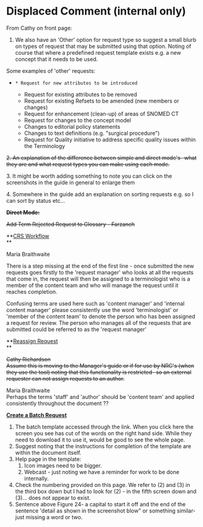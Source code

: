 # Displaced Comment (internal only)

From Cathy on front page:

  1. We also have an 'Other' option for request type so suggest a small blurb on types of request that may be submitted using that option. Noting of course that where a predefined request template exists e.g. a new concept that it needs to be used. 

Some examples of 'other' requests: 

  *     * Request for new attributes to be introduced
    * Request for existing attributes to be removed
    * Request for existing Refsets to be amended (new members or changes)
    * Request for enhancement (clean-up) of areas of SNOMED CT
    * Request for changes to the concept model
    * Changes to editorial policy statements
    * Changes to text definitions (e.g. "surgical procedure")
    * Request for Quality initiative to address specific quality issues within the Terminology

~~2\. An explanation of the difference between simple and direct mode's- what they are and what request types you can make using each mode.~~

3\. It might be worth adding something to note you can click on the screenshots in the guide in general to enlarge them

4\. Somewhere in the guide add an explanation on sorting requests e.g. so I can sort by status etc... 

~~**Direct Mode:**~~

~~Add Term Rejected Request to Glossary - Farzaneh~~

**[CRS Workflow](CRS-Workflow_31033237.html)  
**

Maria Braithwaite  
  
There is a step missing at the end of the first line - once submitted the new requests goes firstly to the 'request manager' who looks at all the requests that come in, the request will then be assigned to a terminologist who is a member of the content team and who will manage the request until it reaches completion.  
  
Confusing terms are used here such as 'content manager' and 'internal content manager' please consistently use the word 'terminologist' or 'member of the content team' to denote the person who has been assigned a request for review. The person who manages all of the requests that are submitted could be referred to as the 'request manager'

**[Reassign Request](Reassign-Request_28744028.html)  
**

~~Cathy Richardson~~  
~~Assume this is moving to the Manager's guide or if for use by NRC's (when they use the tool) noting that this functionality is restricted- so an external requester can not assign requests to an author.~~

Maria Braithwaite  
Perhaps the terms 'staff' and 'author' should be 'content team' and applied consistently throughout the document ??

**[Create a Batch Request](Create-a-Batch-Request_28742996.html)**

  1. The batch template accessed through the link. When you click here the screen you see has cut of the words on the right hand side. While they need to download it to use it, would be good to see the whole page. 
  2. Suggest noting that the instructions for completion of the template are within the document itself.
  3. Help page in the template:
     1. Icon images need to be bigger.
     2. Webcast - just noting we have a reminder for work to be done internally. 
  4. Check the numbering provided on this page. We refer to (2) and (3) in the third box down but I had to look for (2) - in the fifth screen down and (3)... does not appear to exist. 
  5. Sentence above Figure 24- a capital to start it off and the end of the sentence 'detail as shown in the screenshot blow" or something similar- just missing a word or two. 

